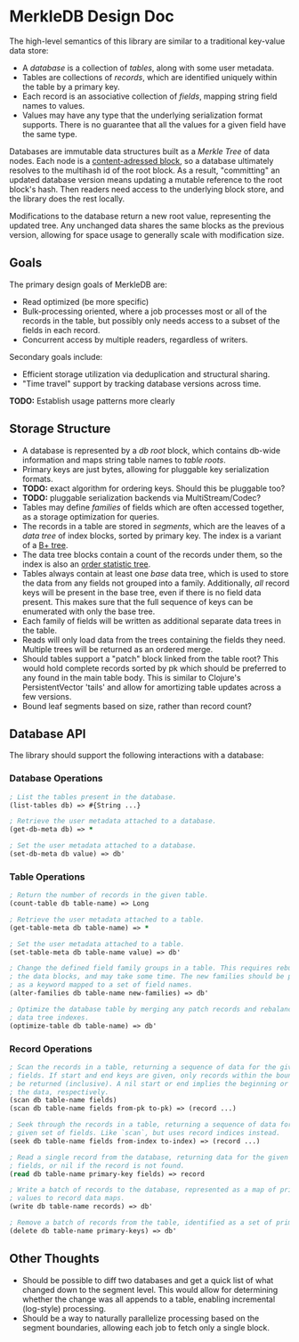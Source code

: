 MerkleDB Design Doc
===================

The high-level semantics of this library are similar to a traditional key-value
data store:

- A _database_ is a collection of _tables_, along with some user metadata.
- Tables are collections of _records_, which are identified uniquely within the
  table by a primary key.
- Each record is an associative collection of _fields_, mapping string field
  names to values.
- Values may have any type that the underlying serialization format supports.
  There is no guarantee that all the values for a given field have the same
  type.

Databases are immutable data structures built as a _Merkle Tree_ of data nodes.
Each node is a [content-adressed block](https://github.com/greglook/blocks), so
a database ultimately resolves to the multihash id of the root block. As a
result, "committing" an updated database version means updating a mutable
reference to the root block's hash. Then readers need access to the underlying
block store, and the library does the rest locally.

Modifications to the database return a new root value, representing the updated
tree. Any unchanged data shares the same blocks as the previous version,
allowing for space usage to generally scale with modification size.


## Goals

The primary design goals of MerkleDB are:

- Read optimized (be more specific)
- Bulk-processing oriented, where a job processes most or all of the records in
  the table, but possibly only needs access to a subset of the fields in each
  record.
- Concurrent access by multiple readers, regardless of writers.

Secondary goals include:

- Efficient storage utilization via deduplication and structural sharing.
- "Time travel" support by tracking database versions across time.

**TODO:** Establish usage patterns more clearly


## Storage Structure

- A database is represented by a _db root_ block, which contains db-wide
  information and maps string table names to _table roots_.
- Primary keys are just bytes, allowing for pluggable key serialization formats.
- **TODO:** exact algorithm for ordering keys. Should this be pluggable too?
- **TODO:** pluggable serialization backends via MultiStream/Codec?
- Tables may define _families_ of fields which are often accessed together, as a
  storage optimization for queries.
- The records in a table are stored in _segments_, which are the leaves of a
  _data tree_ of index blocks, sorted by primary key. The index is a variant of
  a [B+ tree](https://en.wikipedia.org/wiki/B%2B_tree).
- The data tree blocks contain a count of the records under them, so the index is
  also an [order statistic tree](https://en.wikipedia.org/wiki/Order_statistic_tree).
- Tables always contain at least one _base_ data tree, which is used to store
  the data from any fields not grouped into a family. Additionally, _all_ record
  keys will be present in the base tree, even if there is no field data present.
  This makes sure that the full sequence of keys can be enumerated with only the
  base tree.
- Each family of fields will be written as additional separate data trees in the
  table.
- Reads will only load data from the trees containing the fields they need.
  Multiple trees will be returned as an ordered merge.
- Should tables support a "patch" block linked from the table root? This would
  hold complete records sorted by pk which should be preferred to any found in the
  main table body. This is similar to Clojure's PersistentVector 'tails' and
  allow for amortizing table updates across a few versions.
- Bound leaf segments based on size, rather than record count?


## Database API

The library should support the following interactions with a database:

### Database Operations

```clojure
; List the tables present in the database.
(list-tables db) => #{String ...}

; Retrieve the user metadata attached to a database.
(get-db-meta db) => *

; Set the user metadata attached to a database.
(set-db-meta db value) => db'
```

### Table Operations

```clojure
; Return the number of records in the given table.
(count-table db table-name) => Long

; Retrieve the user metadata attached to a table.
(get-table-meta db table-name) => *

; Set the user metadata attached to a table.
(set-table-meta db table-name value) => db'

; Change the defined field family groups in a table. This requires rebuilding
; the data blocks, and may take some time. The new families should be provided
; as a keyword mapped to a set of field names.
(alter-families db table-name new-families) => db'

; Optimize the database table by merging any patch records and rebalancing the
; data tree indexes.
(optimize-table db table-name) => db'
```

### Record Operations

```clojure
; Scan the records in a table, returning a sequence of data for the given set of
; fields. If start and end keys are given, only records within the bounds will
; be returned (inclusive). A nil start or end implies the beginning or end of
; the data, respectively.
(scan db table-name fields)
(scan db table-name fields from-pk to-pk) => (record ...)

; Seek through the records in a table, returning a sequence of data for the
; given set of fields. Like `scan`, but uses record indices instead.
(seek db table-name fields from-index to-index) => (record ...)

; Read a single record from the database, returning data for the given set of
; fields, or nil if the record is not found.
(read db table-name primary-key fields) => record

; Write a batch of records to the database, represented as a map of primary key
; values to record data maps.
(write db table-name records) => db'

; Remove a batch of records from the table, identified as a set of primary keys.
(delete db table-name primary-keys) => db'
```


## Other Thoughts

- Should be possible to diff two databases and get a quick list of what changed
  down to the segment level. This would allow for determining whether the change
  was all appends to a table, enabling incremental (log-style) processing.
- Should be a way to naturally parallelize processing based on the segment
  boundaries, allowing each job to fetch only a single block.
